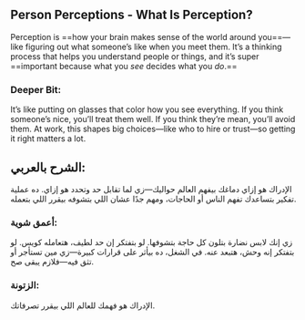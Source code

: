 ##  Person Perceptions - What Is Perception?

Perception is ==how your brain makes sense of the world around you==—like figuring out what someone’s like when you meet them. It’s a thinking process that helps you understand people or things, and it’s super ==important because what you _see_ decides what you _do_.==

### **Deeper Bit**:
It’s like putting on glasses that color how you see everything. If you think someone’s nice, you’ll treat them well. If you think they’re mean, you’ll avoid them. At work, this shapes big choices—like who to hire or trust—so getting it right matters a lot.

## **الشرح بالعربي**:
الإدراك هو إزاي دماغك بيفهم العالم حواليك—زي لما تقابل حد وتحدد هو إزاي. ده عملية تفكير بتساعدك تفهم الناس أو الحاجات، ومهم جدًا عشان اللي بتشوفه بيقرر اللي بتعمله.  

### **أعمق شوية**: 
زي إنك لابس نضارة بتلون كل حاجة بتشوفها. لو بتفتكر إن حد لطيف، هتعامله كويس. لو بتفتكر إنه وحش، هتبعد عنه. في الشغل، ده بيأثر على قرارات كبيرة—زي مين تستأجر أو تثق فيه—فلازم يبقى صح.

### **الزتونة**:
الإدراك هو فهمك للعالم اللي بيقرر تصرفاتك.